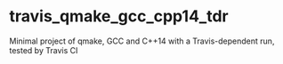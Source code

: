 # travis_qmake_gcc_cpp14_tdr
Minimal project of qmake, GCC and C++14 with a Travis-dependent run, tested by Travis CI
